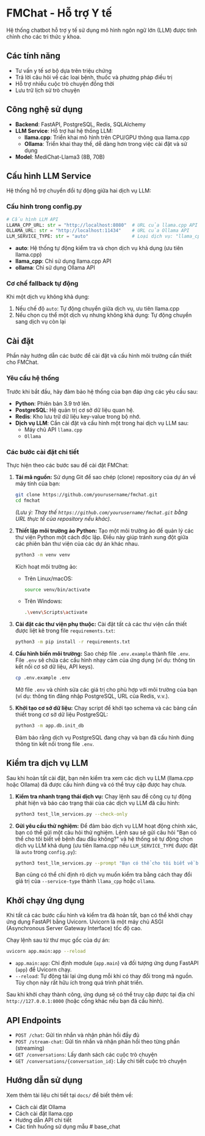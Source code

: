 # FMChat - Hỗ trợ Y tế

Hệ thống chatbot hỗ trợ y tế sử dụng mô hình ngôn ngữ lớn (LLM) được tinh chỉnh cho các tri thức y khoa.

## Các tính năng

- Tư vấn y tế sơ bộ dựa trên triệu chứng
- Trả lời câu hỏi về các loại bệnh, thuốc và phương pháp điều trị
- Hỗ trợ nhiều cuộc trò chuyện đồng thời
- Lưu trữ lịch sử trò chuyện

## Công nghệ sử dụng

- **Backend**: FastAPI, PostgreSQL, Redis, SQLAlchemy
- **LLM Service**: Hỗ trợ hai hệ thống LLM:
  - **llama.cpp**: Triển khai mô hình trên CPU/GPU thông qua llama.cpp
  - **Ollama**: Triển khai thay thế, dễ dàng hơn trong việc cài đặt và sử dụng
- **Model**: MediChat-Llama3 (8B, 70B)

## Cấu hình LLM Service

Hệ thống hỗ trợ chuyển đổi tự động giữa hai dịch vụ LLM:

### Cấu hình trong config.py
```python
# Cấu hình LLM API
LLAMA_CPP_URL: str = "http://localhost:8080"  # URL của llama.cpp API
OLLAMA_URL: str = "http://localhost:11434"    # URL của Ollama API
LLM_SERVICE_TYPE: str = "auto"                # Loại dịch vụ: "llama_cpp", "ollama", hoặc "auto"
```

- **auto**: Hệ thống tự động kiểm tra và chọn dịch vụ khả dụng (ưu tiên llama.cpp)
- **llama_cpp**: Chỉ sử dụng llama.cpp API
- **ollama**: Chỉ sử dụng Ollama API

### Cơ chế fallback tự động

Khi một dịch vụ không khả dụng:
1. Nếu chế độ `auto`: Tự động chuyển giữa dịch vụ, ưu tiên llama.cpp
2. Nếu chọn cụ thể một dịch vụ nhưng không khả dụng: Tự động chuyển sang dịch vụ còn lại

## Cài đặt

Phần này hướng dẫn các bước để cài đặt và cấu hình môi trường cần thiết cho FMChat.

### Yêu cầu hệ thống

Trước khi bắt đầu, hãy đảm bảo hệ thống của bạn đáp ứng các yêu cầu sau:

- **Python**: Phiên bản 3.9 trở lên.
- **PostgreSQL**: Hệ quản trị cơ sở dữ liệu quan hệ.
- **Redis**: Kho lưu trữ dữ liệu key-value trong bộ nhớ.
- **Dịch vụ LLM**: Cần cài đặt và cấu hình một trong hai dịch vụ LLM sau:
    - Máy chủ API `llama.cpp`
    - `Ollama`

### Các bước cài đặt chi tiết

Thực hiện theo các bước sau để cài đặt FMChat:

1.  **Tải mã nguồn:**
    Sử dụng Git để sao chép (clone) repository của dự án về máy tính của bạn:
    ```bash
    git clone https://github.com/yourusername/fmchat.git
    cd fmchat
    ```
    *(Lưu ý: Thay thế `https://github.com/yourusername/fmchat.git` bằng URL thực tế của repository nếu khác).*

2.  **Thiết lập môi trường ảo Python:**
    Tạo một môi trường ảo để quản lý các thư viện Python một cách độc lập. Điều này giúp tránh xung đột giữa các phiên bản thư viện của các dự án khác nhau.
    ```bash
    python3 -m venv venv
    ```
    Kích hoạt môi trường ảo:
    -   Trên Linux/macOS:
        ```bash
        source venv/bin/activate
        ```
    -   Trên Windows:
        ```bash
        .\venv\Scripts\activate
        ```

3.  **Cài đặt các thư viện phụ thuộc:**
    Cài đặt tất cả các thư viện cần thiết được liệt kê trong file `requirements.txt`:
    ```bash
    python3 -m pip install -r requirements.txt
    ```

4.  **Cấu hình biến môi trường:**
    Sao chép file `.env.example` thành file `.env`. File `.env` sẽ chứa các cấu hình nhạy cảm của ứng dụng (ví dụ: thông tin kết nối cơ sở dữ liệu, API keys).
    ```bash
    cp .env.example .env
    ```
    Mở file `.env` và chỉnh sửa các giá trị cho phù hợp với môi trường của bạn (ví dụ: thông tin đăng nhập PostgreSQL, URL của Redis, v.v.).

5.  **Khởi tạo cơ sở dữ liệu:**
    Chạy script để khởi tạo schema và các bảng cần thiết trong cơ sở dữ liệu PostgreSQL:
    ```bash
    python3 -m app.db.init_db
    ```
    Đảm bảo rằng dịch vụ PostgreSQL đang chạy và bạn đã cấu hình đúng thông tin kết nối trong file `.env`.

## Kiểm tra dịch vụ LLM

Sau khi hoàn tất cài đặt, bạn nên kiểm tra xem các dịch vụ LLM (llama.cpp hoặc Ollama) đã được cấu hình đúng và có thể truy cập được hay chưa.

1.  **Kiểm tra nhanh trạng thái dịch vụ:**
    Chạy lệnh sau để công cụ tự động phát hiện và báo cáo trạng thái của các dịch vụ LLM đã cấu hình:
    ```bash
    python3 test_llm_services.py --check-only
    ```

2.  **Gửi yêu cầu thử nghiệm:**
    Để đảm bảo dịch vụ LLM hoạt động chính xác, bạn có thể gửi một câu hỏi thử nghiệm. Lệnh sau sẽ gửi câu hỏi "Bạn có thể cho tôi biết về bệnh đau đầu không?" và hệ thống sẽ tự động chọn dịch vụ LLM khả dụng (ưu tiên llama.cpp nếu `LLM_SERVICE_TYPE` được đặt là `auto` trong `config.py`):
    ```bash
    python3 test_llm_services.py --prompt "Bạn có thể cho tôi biết về bệnh đau đầu không?" --service-type auto
    ```
    Bạn cũng có thể chỉ định rõ dịch vụ muốn kiểm tra bằng cách thay đổi giá trị của `--service-type` thành `llama_cpp` hoặc `ollama`.

## Khởi chạy ứng dụng

Khi tất cả các bước cấu hình và kiểm tra đã hoàn tất, bạn có thể khởi chạy ứng dụng FastAPI bằng Uvicorn. Uvicorn là một máy chủ ASGI (Asynchronous Server Gateway Interface) tốc độ cao.

Chạy lệnh sau từ thư mục gốc của dự án:
```bash
uvicorn app.main:app --reload
```
-   `app.main:app`: Chỉ định module (`app.main`) và đối tượng ứng dụng FastAPI (`app`) để Uvicorn chạy.
-   `--reload`: Tự động tải lại ứng dụng mỗi khi có thay đổi trong mã nguồn. Tùy chọn này rất hữu ích trong quá trình phát triển.

Sau khi khởi chạy thành công, ứng dụng sẽ có thể truy cập được tại địa chỉ `http://127.0.0.1:8000` (hoặc cổng khác nếu bạn đã cấu hình).

## API Endpoints

- `POST /chat`: Gửi tin nhắn và nhận phản hồi đầy đủ
- `POST /stream-chat`: Gửi tin nhắn và nhận phản hồi theo từng phần (streaming)
- `GET /conversations`: Lấy danh sách các cuộc trò chuyện
- `GET /conversations/{conversation_id}`: Lấy chi tiết cuộc trò chuyện

## Hướng dẫn sử dụng

Xem thêm tài liệu chi tiết tại `docs/` để biết thêm về:
- Cách cài đặt Ollama
- Cách cài đặt llama.cpp
- Hướng dẫn API chi tiết
- Các tình huống sử dụng mẫu #   b a s e _ c h a t 
 
 